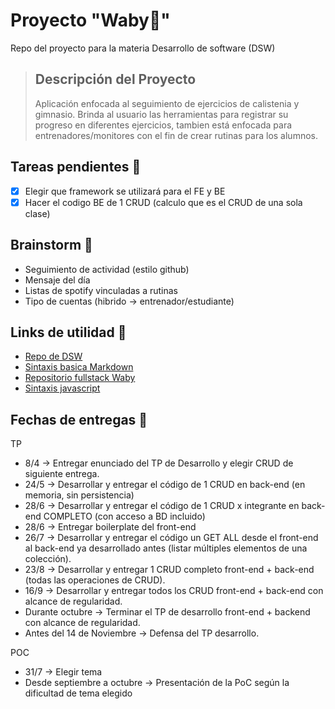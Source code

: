 # Proyecto "Waby💪" 
Repo del proyecto para la materia Desarrollo de software (DSW)
> ## Descripción del Proyecto
> Aplicación enfocada al seguimiento de ejercicios de calistenia y gimnasio. Brinda al usuario las herramientas para registrar su progreso en diferentes ejercicios, tambien está enfocada para entrenadores/monitores con el fin de crear rutinas para los alumnos. 

## Tareas pendientes 📃
- [x] Elegir que framework se utilizará para el FE y BE
- [x] Hacer el codigo BE de 1 CRUD (calculo que es el CRUD de una sola clase)

## Brainstorm 🧠 
- Seguimiento de actividad (estilo github)
- Mensaje del día
- Listas de spotify vinculadas a rutinas
- Tipo de cuentas (hibrido -> entrenador/estudiante)

## Links de utilidad 🔗
- <a href = "https://github.com/utnfrrodsw/desarrollo-de-software" target = "_blank">Repo de DSW</a>
- <a href = "https://www.markdownguide.org/basic-syntax/#blockquotes-with-other-elements" target = "_blank">Sintaxis basica Markdown</a>
- <a href = "https://github.com/Eliasusu/Fullstack-app-Waby">Repositorio fullstack Waby</a>
- <a href = "https://github.com/airbnb/javascript">Sintaxis javascript</a>

 ## Fechas de entregas 📅
TP
- 8/4 -> Entregar enunciado del TP de Desarrollo y elegir CRUD de siguiente entrega.
- 24/5 -> Desarrollar y entregar el código de 1 CRUD en back-end (en memoria, sin persistencia)
- 28/6 -> Desarrollar y entregar el código de 1 CRUD x integrante en back-end COMPLETO (con acceso a BD incluido)
- 28/6 -> Entregar boilerplate del front-end
- 26/7 -> Desarrollar y entregar el código un GET ALL desde el front-end al back-end ya desarrollado antes (listar múltiples elementos de una colección).
- 23/8 -> Desarrollar y entregar 1 CRUD completo front-end + back-end (todas las operaciones de CRUD).
- 16/9 -> Desarrollar y entregar todos los CRUD front-end + back-end con alcance de regularidad.
- Durante octubre -> Terminar el TP de desarrollo front-end + backend con alcance de regularidad.
- Antes del 14 de Noviembre -> Defensa del TP desarrollo.

POC
- 31/7 -> Elegir tema
- Desde septiembre a octubre -> Presentación de la PoC según la dificultad de tema elegido

